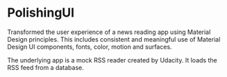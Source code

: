 # PolishingUI
Transformed the user experience of a news reading app using Material Design principles. 
This includes consistent and meaningful use of Material Design UI components, fonts, color, motion and surfaces.

The underlying app is a mock RSS reader created by Udacity. It loads the RSS feed from a database.
